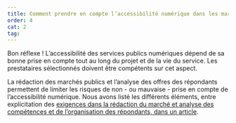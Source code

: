 ```yaml
---
title: Comment prendre en compte l’accessibilité numérique dans les marchés publics ?
order: 4
cat: 2
tag:
---
```

Bon réflexe&nbsp;! L’accessibilité des services publics numériques dépend de sa bonne prise en compte tout au long du projet et de la vie du service. Les prestataires sélectionnés doivent être compétents sur cet aspect. 

La rédaction des marchés publics et l’analyse des offres des répondants permettent de limiter les risques de non -&nbsp;ou mauvaise&nbsp;- prise en compte de l’accessibilité numérique. Nous avons listé les différents éléments, entre explicitation des [exigences dans la rédaction du marché et analyse des compétences et de l’organisation des répondants, dans un article](https://design.numerique.gouv.fr/outils/accessibilite-marche-public/).
